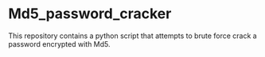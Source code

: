 # Md5_password_cracker
This repository contains a python script that attempts to brute force crack a password encrypted with Md5. 
